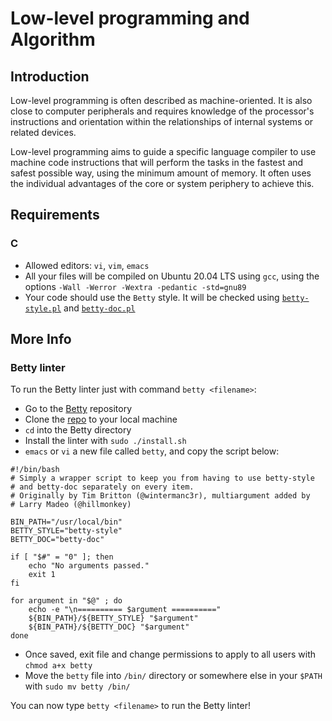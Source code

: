 # Low-level programming and Algorithm
## Introduction
Low-level programming is often described as machine-oriented. It is also close to computer peripherals and requires knowledge of the processor's instructions and orientation within the relationships of internal systems or related devices.

Low-level programming aims to guide a specific language compiler to use machine code instructions that will perform the tasks in the fastest and safest possible way, using the minimum amount of memory. It often uses the individual advantages of the core or system periphery to achieve this. 
## Requirements
### C
* Allowed editors: `vi`, `vim`, `emacs`
* All your files will be compiled on Ubuntu 20.04 LTS using `gcc`, using the options `-Wall -Werror -Wextra -pedantic -std=gnu89`
* Your code should use the `Betty` style. It will be checked using [`betty-style.pl`](https://github.com/holbertonschool/Betty/blob/master/betty-style.pl) and [`betty-doc.pl`](https://github.com/holbertonschool/Betty/blob/master/betty-doc.pl)
## More Info
### Betty linter
To run the Betty linter just with command `betty <filename>`:

* Go to the [Betty](https://alx-intranet.hbtn.io/rltoken/wQ4sMfsWfxvyfN67Sc11zA) repository
* Clone the [repo](https://alx-intranet.hbtn.io/rltoken/wQ4sMfsWfxvyfN67Sc11zA) to your local machine
* `cd` into the Betty directory
* Install the linter with `sudo ./install.sh`
* `emacs` or `vi` a new file called `betty`, and copy the script below:
```
#!/bin/bash
# Simply a wrapper script to keep you from having to use betty-style
# and betty-doc separately on every item.
# Originally by Tim Britton (@wintermanc3r), multiargument added by
# Larry Madeo (@hillmonkey)

BIN_PATH="/usr/local/bin"
BETTY_STYLE="betty-style"
BETTY_DOC="betty-doc"

if [ "$#" = "0" ]; then
    echo "No arguments passed."
    exit 1
fi

for argument in "$@" ; do
    echo -e "\n========== $argument =========="
    ${BIN_PATH}/${BETTY_STYLE} "$argument"
    ${BIN_PATH}/${BETTY_DOC} "$argument"
done
```
* Once saved, exit file and change permissions to apply to all users with `chmod a+x betty`
* Move the `betty` file into `/bin/` directory or somewhere else in your `$PATH` with `sudo mv betty /bin/`

You can now type `betty <filename>` to run the Betty linter!
